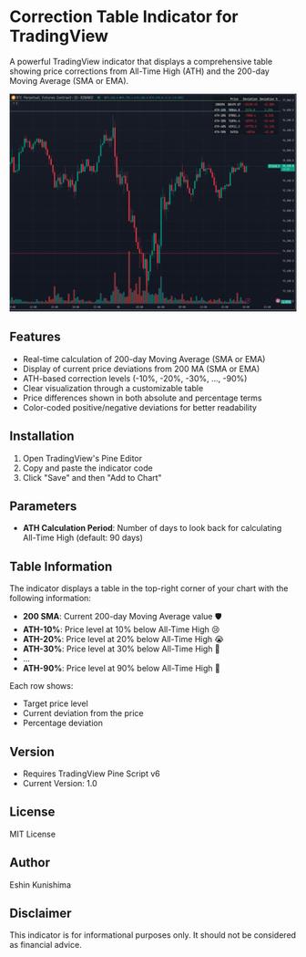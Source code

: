 # Correction Table Indicator for TradingView

A powerful TradingView indicator that displays a comprehensive table showing price corrections from All-Time High (ATH) and the 200-day Moving Average (SMA or EMA).

![Correction Table Indicator](./ss.png)

## Features

- Real-time calculation of 200-day Moving Average (SMA or EMA)
- Display of current price deviations from 200 MA (SMA or EMA)
- ATH-based correction levels (-10%, -20%, -30%, ..., -90%)
- Clear visualization through a customizable table
- Price differences shown in both absolute and percentage terms
- Color-coded positive/negative deviations for better readability

## Installation

1. Open TradingView's Pine Editor
2. Copy and paste the indicator code
3. Click "Save" and then "Add to Chart"

## Parameters

- **ATH Calculation Period**: Number of days to look back for calculating All-Time High (default: 90 days)

## Table Information

The indicator displays a table in the top-right corner of your chart with the following information:

- **200 SMA**: Current 200-day Moving Average value 🛡️
- **ATH-10%**: Price level at 10% below All-Time High 😢
- **ATH-20%**: Price level at 20% below All-Time High 😭
- **ATH-30%**: Price level at 30% below All-Time High 🤮
- ...
- **ATH-90%**: Price level at 90% below All-Time High 🤡

Each row shows:
- Target price level
- Current deviation from the price
- Percentage deviation

## Version
- Requires TradingView Pine Script v6
- Current Version: 1.0

## License
MIT License

## Author
Eshin Kunishima

## Disclaimer
This indicator is for informational purposes only. It should not be considered as financial advice. 